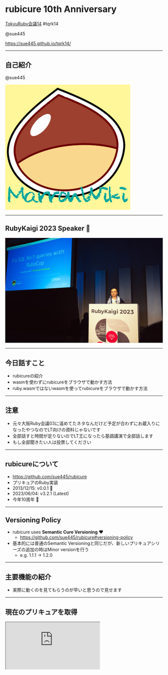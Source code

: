 # rubicure 10th Anniversary
[TokyuRuby会議14](https://tokyurubykaigi.github.io/tokyu14/) #tqrk14

@sue445

https://sue445.github.io/tqrk14/

---
## 自己紹介
@sue445

![sue445](img/sue445.png)

---
## RubyKaigi 2023 Speaker 💎
![rubykaigi2023](img/rubykaigi2023.jpg)

---
## 今日話すこと
* rubicureの紹介
* wasmを使わずにrubicureをブラウザで動かす方法
* ruby.wasmではないwasmを使ってrubicureをブラウザで動かす方法

---
## 注意
* 元々大阪Ruby会議03に温めてたネタなんだけど予定が合わずにお蔵入りになったやつなのでLT向けの資料じゃないです
* 全部話すと時間が足りないのでLT王になったら基調講演で全部話します
* もし全部聞きたい人は投票してください

---
## rubicureについて
* https://github.com/sue445/rubicure
* プリキュアのRuby実装
* 2013/12/15: v0.0.1 🎂
* 2023/06/04: v3.2.1 (Latest)
* 今年10周年 🎉

---
## Versioning Policy
* rubicure uses **Semantic Cure Versioning** ❤️
  * https://github.com/sue445/rubicure#versioning-policy
* 基本的には普通のSemantic Versioningと同じだが、新しいプリキュアシリーズの追加の時はMinor versionを行う
  * e.g. 1.1.1 -> 1.2.0

---
## 主要機能の紹介
* 実際に動くのを見てもらうのが早いと思うので見せます

---
## 現在のプリキュアを取得
<iframe class="playground" src="https://rubicure-playground-lczknh2o4a-an.a.run.app/play?readonly=false&editor_height=8em&font_size=24&input=Precure.now" />

---
## プリキュアのシリーズを取得
<iframe class="playground" src="https://rubicure-playground-lczknh2o4a-an.a.run.app/play?readonly=false&editor_height=8em&font_size=24&input=Precure.hirogaru_sky.title" />

---
## プリキュアがオンエア中か取得
<iframe class="playground" src="https://rubicure-playground-lczknh2o4a-an.a.run.app/play?readonly=false&editor_height=8em&font_size=24&input=Precure.hirogaru_sky.on_air%3F(%222023-07-29%22)" />

---
## プリキュアのシリーズに所属してるメンバーを取得
<iframe class="playground" src="https://rubicure-playground-lczknh2o4a-an.a.run.app/play?&readonly=false&editor_height=8em&font_size=24&input=Precure.hirogaru_sky.members.map(%26%3Ahuman_name)%0APrecure.hirogaru_sky.members.count%0A" />

---
## 特定のプリキュアを取得
<iframe class="playground" src="https://rubicure-playground-lczknh2o4a-an.a.run.app/play?readonly=false&editor_height=8em&font_size=24&input=Cure.sky.human_name%0ACure.sky.precure_name%0ACure.sky.birthday%0A" />

---
## ヒーローの出番です！
<iframe class="playground" src="https://rubicure-playground-lczknh2o4a-an.a.run.app/play?readonly=false&editor_height=8em&font_size=24&input=Cure.sky.name%0ACure.sky.transform!%0ACure.sky.name%0ACure.sky.attack!%0A" />

---
## トロプリは毎話名乗りがランダムなので再現
<iframe class="playground" src="https://rubicure-playground-lczknh2o4a-an.a.run.app/play?readonly=false&editor_height=8em&font_size=24&input=Cure.summer.transform!%0A" />

---
## レインボーパフュームいくニャン！
<iframe class="playground" src="https://rubicure-playground-lczknh2o4a-an.a.run.app/play?readonly=false&editor_height=8em&font_size=24&input=Cure.cosmo.transform!(%3Arainbow_perfume)" />

---
## フルネーム(キュアプリンセス)
<iframe class="playground" src="https://rubicure-playground-lczknh2o4a-an.a.run.app/play?readonly=false&editor_height=8em&font_size=24&input=Cure.princess.human_name%0ACure.princess.full_name%0A" />

---
## フルネーム(キュアスカーレット)
<iframe class="playground" src="https://rubicure-playground-lczknh2o4a-an.a.run.app/play?readonly=false&editor_height=8em&font_size=24&input=Cure.scarlet.human_name%0ACure.scarlet.full_name" />

---
## 全プリキュア（キュアエコー含む）
<iframe class="playground" src="https://rubicure-playground-lczknh2o4a-an.a.run.app/play?readonly=false&editor_height=8em&font_size=24&input=Precure.all_members.count%0A" />

---
## プリキュアオールスターズ（映画のやつ）
<iframe class="playground" src="https://rubicure-playground-lczknh2o4a-an.a.run.app/play?readonly=false&editor_height=8em&font_size=24&input=Precure.all_stars.count%0APrecure.all_stars(%222013-10-26%22).count%0APrecure.all_stars(%3Adx).count%0APrecure.all_stars(%3Adx2).count%0APrecure.all_stars(%3Adx3).count%0APrecure.all_stars(%3Anew_stage).count%0APrecure.all_stars(%3Anew_stage2).count%0APrecure.all_stars(%3Anew_stage3).count%0APrecure.all_stars(%3Aspring_carnival).count%0APrecure.all_stars(%3Asing_together_miracle_magic).count%0APrecure.all_stars(%3Amemories).count%0A" />

---
## オールスターズがつかない映画
<iframe class="playground" src="https://rubicure-playground-lczknh2o4a-an.a.run.app/play?readonly=false&editor_height=8em&font_size=24&input=Precure.dream_stars.map(%26%3Aprecure_name)%0APrecure.super_stars.map(%26%3Aprecure_name)%0APrecure.miracle_universe.map(%26%3Aprecure_name)%0APrecure.miracle_leap.map(%26%3Aprecure_name)%0A" />

---
## ピカリンじゃんけん
<iframe class="playground" src="https://rubicure-playground-lczknh2o4a-an.a.run.app/play?readonly=false&editor_height=8em&font_size=24&input=Cure.peace.pikarin_janken%3B%20nil" />

---
## Not operator（悪落ち）
<iframe class="playground" src="https://rubicure-playground-lczknh2o4a-an.a.run.app/play?readonly=false&editor_height=8em&font_size=24&input=Cure.passion.name%0A!Cure.passion%0ACure.passion.name%0A" />

---
## Not operator（悪落ち）
<iframe class="playground" src="https://rubicure-playground-lczknh2o4a-an.a.run.app/play?readonly=false&editor_height=8em&font_size=24&input=Cure.beat.name%0A!Cure.beat%0ACure.beat.name%0A" />

---
## Not operator（悪落ち）
<iframe class="playground" src="https://rubicure-playground-lczknh2o4a-an.a.run.app/play?readonly=false&editor_height=8em&font_size=24&input=Cure.scarlet.name%0A!Cure.scarlet%0ACure.scarlet.name%0A" />

---
## Not operator（悪落ち）
<iframe class="playground" src="https://rubicure-playground-lczknh2o4a-an.a.run.app/play?readonly=false&editor_height=8em&font_size=24&input=Cure.finale.name%0A!Cure.finale%0ACure.finale.name%0A" />

---
## Color methods
<iframe class="playground" src="https://rubicure-playground-lczknh2o4a-an.a.run.app/play?readonly=false&editor_height=8em&font_size=24&input=Rubicure%3A%3AGirl.colors%0APrecure.all_members.select(%26%3Apink%3F).map(%26%3Aprecure_name)%0APrecure.all_members.count(%26%3Apink%3F)" />

---
## Birthday methods
<iframe class="playground" src="https://rubicure-playground-lczknh2o4a-an.a.run.app/play?readonly=false&editor_height=8em&font_size=24&input=Precure.all_members.select(%26%3Ahave_birthday%3F).count%0APrecure.all_members.select(%26%3Ahave_birthday%3F).sort_by%20%7B%20%7Cgirl%7C%20Date.parse(girl.birthday)%20%7D.map%7B%20%7Cgirl%7C%20%5Bgirl.birthday%2C%20girl.human_name%5D%20%20%7D%0A" />

---
## 平成プリキュア vs 令和プリキュア
<iframe class="playground" src="https://rubicure-playground-lczknh2o4a-an.a.run.app/play?readonly=false&editor_height=8em&font_size=24&input=Cure.star.heisei%3F%0ACure.cosmo.reiwa%3F%0APrecure.all_members.count(%26%3Aheisei%3F)%0APrecure.all_members.count(%26%3Areiwa%3F)" />

---
## h2
<iframe class="playground" src="" />

---
## h2
<iframe class="playground" src="" />

---
## h2
<iframe class="playground" src="" />

---
## 
* text

---
## h2
* text

---
## h2
* text

---
## h2
* text

---
## playground (local)
<iframe class="playground" src="http://localhost:9292/play?editor_height=8em&font_size=24&input=puts%201%20%2B%202" />

---
## playground (server)
<iframe class="playground" src="https://rubicure-playground-lczknh2o4a-an.a.run.app/play?editor_height=8em&font_size=24&input=puts%201%20%2B%202" />
